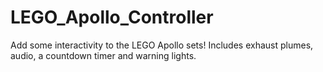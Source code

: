 # LEGO_Apollo_Controller
Add some interactivity to the LEGO Apollo sets! Includes exhaust plumes, audio, a countdown timer and warning lights.
